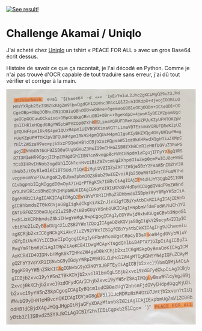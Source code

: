 [![See result!](https://github.com/Marcussacapuces91/Challenge-Akamai-Uniqlo/actions/workflows/run-main-on-commit.yml/badge.svg)](https://github.com/Marcussacapuces91/Challenge-Akamai-Uniqlo/actions/workflows/run-main-on-commit.yml)

# Challenge Akamai / Uniqlo

J'ai acheté chez [Uniqlo](https://www.uniqlo.com/fr/fr/) un tshirt « PEACE FOR ALL » avec un gros Base64 écrit dessus.

Histoire de savoir ce que ça racontait, je l'ai décodé en Python. Comme je n'ai pas trouvé d'OCR capable de tout traduire sans erreur, j'ai dû tout vérifier et corriger à la main.

![TShirt](scan.jpg)
